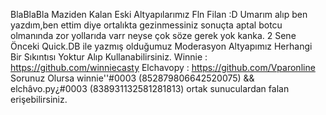 BlaBlaBla Maziden Kalan Eski Altyapılarımız Fln Filan :D
Umarım alıp ben yazdım,ben ettim diye ortalıkta gezinmessiniz sonuçta aptal botcu olmanında zor yollarıda varr neyse çok söze gerek yok kanka.
2 Sene Önceki Quick.DB ile yazmış olduğumuz Moderasyon Altyapımız Herhangi Bir Sıkıntısı Yoktur Alıp Kullanabilirsiniz.
Winnie : https://github.com/winniecasty
Elchavopy : https://github.com/Vparonline
Sorunuz Olursa winnie''#0003 (852879806642520075) && elchâvo.py¿#0003 (838931132581281813) ortak sunuculardan falan erişebilirsiniz.
